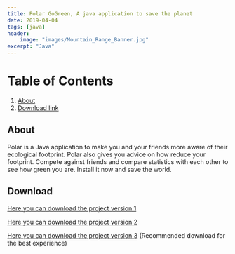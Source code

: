 ```yaml
---
title: Polar GoGreen, A java application to save the planet
date: 2019-04-04
tags: [java]
header:
    image: "images/Mountain_Range_Banner.jpg"
excerpt: "Java"
---
```


# Table of Contents

1. [About](#About)
2. [Download link](#Download)

## About
Polar is a Java application to make you and your friends more aware of their ecological footprint. Polar also gives you advice on how  reduce your footprint. Compete against friends and compare statistics with each other to see how green you are. Install it now and save the world.

## Download
[Here you can download the project version 1]({{https://imnublet.github.io}}/download/clientmac.jar)

[Here you can download the project version 2]({{https://imnublet.github.io}}/download/clientv2.jar)

[Here you can download the project version 3]({{https://imnublet.github.io}}/download/clientv3.jar) (Recommended download for the best experience)


